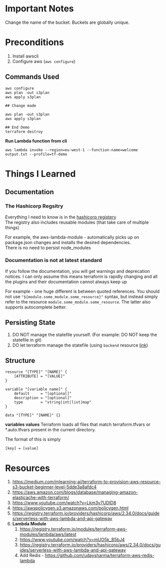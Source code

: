 # Important Notes

Change the name of the bucket. Buckets are globally unique.

# Preconditions

1. Install awscli
2. Configure aws (`aws configure`)

## Commands Used

```
aws configure
aws plan -out s3plan
aws apply s3plan

## Change made

aws plan -out s3plan
aws apply s3plan

## End Demo
terraform destroy

```

**Run Lambda function from cli**
```
aws lambda invoke --region=eu-west-1 --function-name=welcome output.txt --profile=tf-demo
```

# Things I Learned

## Documentation

### The Hashicorp Regsitry 

Everything I need to know is in the [hashicorp registery](https://registry.terraform.io/)   
The registry also includes reusable modules (that take care of multiple things) 

For example, the aws-lambda-module - automatically picks up on package.json changes and installs the desired dependencies.   
There is no need to persist node_modules

### Documentation is not at latest standard

If you follow the documentation, you will get warnings and deprecation notices. 
I can only assume this means terraform is rapidly changing and all the plugins and their documentation cannot always keep up

For example - one huge different is between quoted references. You should not use `"${module.some_module.some_resource}"` syntax, but instead simply 
refer to the resource `module.some_module.some_resource`. The latter also supports autocomplete better.

## Persisting State

1. DO NOT manage the statefile yourself. (For example: DO NOT keep the statefile in git)
2. DO let terraform manage the statefile (using `backend` resource [link](https://developer.hashicorp.com/terraform/language/settings/backends/configuration))

## Structure

```
resource "[TYPE]" "[NAME]" {
    [ATTRIBUTE] = "[VALUE]"
}
```


```
variable "[variable name]" {
    default     = "[optional]"
    description = "[optional]"
    type        = "string|int|list|map"
}
```

```
data "[TYPE]" "[NAME]" {}
```


**variables values**
Terraform loads all files that match terraform.tfvars or *.auto.tfvars present in the current directory.

The format of this is simply

```
[key] = [value]
```

# Resources

1. https://medium.com/mlearning-ai/terraform-to-provision-aws-resource-s3-bucket-beginner-level-5dde3a8afdc4
1. https://aws.amazon.com/blogs/database/managing-amazon-elasticache-with-terraform/ 
1. https://www.youtube.com/watch?v=Lkm3v7UDlD8
1. https://awspolicygen.s3.amazonaws.com/policygen.html
1. https://registry.terraform.io/providers/hashicorp/aws/2.34.0/docs/guides/serverless-with-aws-lambda-and-api-gateway
1. **Lambda Module**
    1. https://registry.terraform.io/modules/terraform-aws-modules/lambda/aws/latest
    1. https://www.youtube.com/watch?v=mUO5k_B5bJ4
    1. https://registry.terraform.io/providers/hashicorp/aws/2.34.0/docs/guides/serverless-with-aws-lambda-and-api-gateway
    1. Add Redis - https://github.com/udaysharma/terraform-aws-redis-lambda